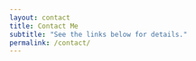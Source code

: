 ```yaml
---
layout: contact
title: Contact Me
subtitle: "See the links below for details."
permalink: /contact/
---
```

